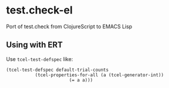 # test.check-el
Port of test.check from ClojureScript to EMACS Lisp

## Using with ERT
Use `tcel-test-defspec` like:
```
(tcel-test-defspec default-trial-counts
		   (tcel-properties-for-all (a (tcel-generator-int)) 
					    (= a a)))
```
